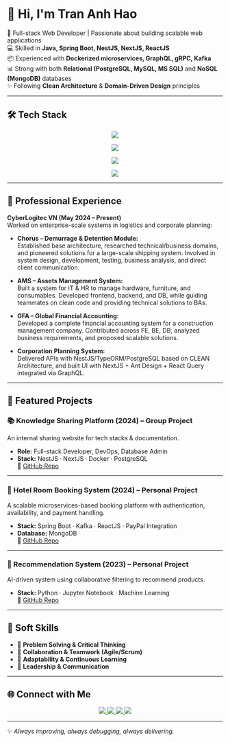 # 👋 Hi, I'm Tran Anh Hao  

🚀 Full-stack Web Developer | Passionate about building scalable web applications  
💻 Skilled in **Java, Spring Boot, NestJS, NextJS, ReactJS**  
📦 Experienced with **Dockerized microservices, GraphQL, gRPC, Kafka**  
📊 Strong with both **Relational (PostgreSQL, MySQL, MS SQL)** and **NoSQL (MongoDB)** databases  
✨ Following **Clean Architecture** & **Domain-Driven Design** principles  

---

## 🛠️ Tech Stack  

<p align="center">
  <!-- Languages -->
  <img src="https://skillicons.dev/icons?i=java,python,typescript,javascript,php,cs,html" />
</p>

<p align="center">
  <!-- Frameworks -->
  <img src="https://skillicons.dev/icons?i=spring,react,nextjs,nestjs,dotnet" />
</p>

<p align="center">
  <!-- Databases -->
  <img src="https://skillicons.dev/icons?i=postgres,mysql,mongodb,redis" />
</p>

<p align="center">
  <!-- Tools & IDEs -->
  <img src="https://skillicons.dev/icons?i=docker,kafka,git,github,gitlab,linux,discord,eclipse,vscode,npm" />
</p>

---

## 💼 Professional Experience  

**CyberLogitec VN (May 2024 – Present)**  
Worked on enterprise-scale systems in logistics and corporate planning:  

- **Chorus – Demurrage & Detention Module:**  
  Established base architecture, researched technical/business domains, and pioneered solutions for a large-scale shipping system. Involved in system design, development, testing, business analysis, and direct client communication.  

- **AMS – Assets Management System:**  
  Built a system for IT & HR to manage hardware, furniture, and consumables. Developed frontend, backend, and DB, while guiding teammates on clean code and providing technical solutions to BAs.  

- **GFA – Global Financial Accounting:**  
  Developed a complete financial accounting system for a construction management company. Contributed across FE, BE, DB, analyzed business requirements, and proposed scalable solutions.  

- **Corporation Planning System:**  
  Delivered APIs with NestJS/TypeORM/PostgreSQL based on CLEAN Architecture, and built UI with NextJS + Ant Design + React Query integrated via GraphQL.  

---

## 🌟 Featured Projects  

### 📚 Knowledge Sharing Platform (2024) – Group Project  
An internal sharing website for tech stacks & documentation.  
- **Role:** Full-stack Developer, DevOps, Database Admin  
- **Stack:** NestJS · NextJS · Docker · PostgreSQL  
🔗 [GitHub Repo](https://github.com/Rocky-cyberclop/JWAT-Project-Backend)  

---

### 🏨 Hotel Room Booking System (2024) – Personal Project  
A scalable microservices-based booking platform with authentication, availability, and payment handling.  
- **Stack:** Spring Boot · Kafka · ReactJS · PayPal Integration  
- **Database:** MongoDB  
🔗 [GitHub Repo](https://github.com/Rocky-cyberclop/PersonalProject-HotelBookingBackend)  

---

### 🤖 Recommendation System (2023) – Personal Project  
AI-driven system using collaborative filtering to recommend products.  
- **Stack:** Python · Jupyter Notebook · Machine Learning  
🔗 [GitHub Repo](https://github.com/Rocky-cyberclop/PersonalProject-RecommendationSystem)  

---

## 🧩 Soft Skills  
- 🧠 **Problem Solving & Critical Thinking**  
- 🤝 **Collaboration & Teamwork (Agile/Scrum)**  
- 🔄 **Adaptability & Continuous Learning**  
- 🎯 **Leadership & Communication**  

---

## 🌐 Connect with Me  

<p align="center">
  <a href="mailto:trnnhhao@gmail.com">
    <img src="https://img.shields.io/badge/Gmail-red?style=for-the-badge&logo=gmail&logoColor=white" />
  </a>
  <a href="https://www.linkedin.com/in/hao-tran-87ab20298/">
    <img src="https://img.shields.io/badge/LinkedIn-Profile-blue?style=for-the-badge&logo=linkedin" />
  </a>
  <a href="https://github.com/Rocky-cyberclop">
    <img src="https://img.shields.io/badge/GitHub-Profile-black?style=for-the-badge&logo=github" />
  </a>
  <a href="https://www.facebook.com/mistle.generate">
    <img src="https://img.shields.io/badge/Facebook-Profile-1877F2?style=for-the-badge&logo=facebook&logoColor=white" />
  </a>
</p>



---

✨ *Always improving, always debugging, always delivering.*
